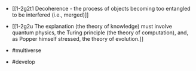 - [[1-2g2t1 Decoherence - the process of objects becoming too entangled to be interfered (i.e., merged)]]
- [[1-2g2u The explanation (the theory of knowledge) must involve quantum physics, the Turing principle (the theory of computation), and, as Popper himself stressed, the theory of evolution.]]

- #multiverse
- #develop
